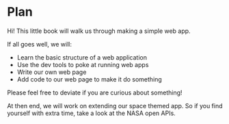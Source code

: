 # Plan

Hi! This little book will walk us through making a simple web app.

If all goes well, we will:

- Learn the basic structure of a web application
- Use the dev tools to poke at running web apps
- Write our own web page
- Add code to our web page to make it do something

Please feel free to deviate if you are curious about something!

At then end, we will work on extending our space themed app. So if you find yourself with extra time, take a look at the NASA open APIs.

